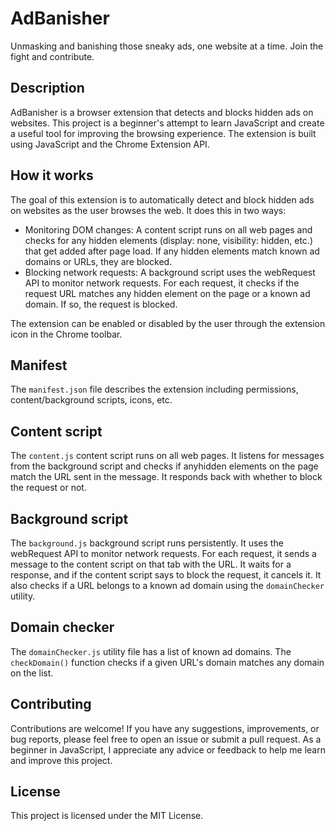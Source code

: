 # AdBanisher

Unmasking and banishing those sneaky ads, one website at a time. Join the fight and contribute.

## Description

AdBanisher is a browser extension that detects and blocks hidden ads on websites. This project is a beginner's attempt to learn JavaScript and create a useful tool for improving the browsing experience. The extension is built using JavaScript and the Chrome Extension API.

## How it works

The goal of this extension is to automatically detect and block hidden ads on websites as the user browses the web. It does this in two ways:

- Monitoring DOM changes: A content script runs on all web pages and checks for any hidden elements (display: none, visibility: hidden, etc.) that get added after page load. If any hidden elements match known ad domains or URLs, they are blocked.
- Blocking network requests: A background script uses the webRequest API to monitor network requests. For each request, it checks if the request URL matches any hidden element on the page or a known ad domain. If so, the request is blocked.

The extension can be enabled or disabled by the user through the extension icon in the Chrome toolbar.

## Manifest

The `manifest.json` file describes the extension including permissions, content/background scripts, icons, etc.

## Content script

The `content.js` content script runs on all web pages. It listens for messages from the background script and checks if anyhidden elements on the page match the URL sent in the message. It responds back with whether to block the request or not.

## Background script

The `background.js` background script runs persistently. It uses the webRequest API to monitor network requests. For each request, it sends a message to the content script on that tab with the URL. It waits for a response, and if the content script says to block the request, it cancels it. It also checks if a URL belongs to a known ad domain using the `domainChecker` utility.

## Domain checker

The `domainChecker.js` utility file has a list of known ad domains. The `checkDomain()` function checks if a given URL's domain matches any domain on the list.

## Contributing

Contributions are welcome! If you have any suggestions, improvements, or bug reports, please feel free to open an issue or submit a pull request. As a beginner in JavaScript, I appreciate any advice or feedback to help me learn and improve this project.

## License

This project is licensed under the MIT License.
